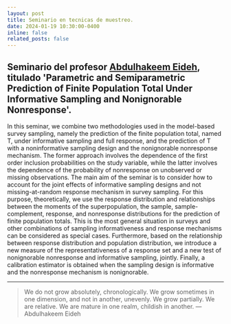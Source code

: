 ```yaml
---
layout: post
title: Seminario en tecnicas de muestreo.
date: 2024-01-19 10:30:00-0400
inline: false
related_posts: false
---
```


Seminario del profesor [Abdulhakeem Eideh](https://www.alquds.edu/en/faculty-team/abdulhakeem-eideh/), titulado 'Parametric and Semiparametric Prediction of Finite Population Total Under Informative Sampling and Nonignorable Nonresponse'. 
---

In this seminar, we combine two methodologies used in the model-based survey sampling, namely
the prediction of the finite population total, named T, under informative sampling and full
response, and the prediction of T with a noninformative sampling design and the nonignorable
nonresponse mechanism. The former approach involves the dependence of the first order inclusion
probabilities on the study variable, while the latter involves the dependence of the probability of
nonresponse on unobserved or missing observations. The main aim of the seminar is to consider
how to account for the joint effects of informative sampling designs and not missing-at-random
response mechanism in survey sampling. For this purpose, theoretically, we use the response
distribution and relationships between the moments of the superpopulation, the sample, sample-
complement, response, and nonresponse distributions for the prediction of finite population totals.
This is the most general situation in surveys and other combinations of sampling informativeness
and response mechanisms can be considered as special cases. Furthermore, based on the
relationship between response distribution and population distribution, we introduce a new
measure of the representativeness of a response set and a new test of nonignorable nonresponse
and informative sampling, jointly. Finally, a calibration estimator is obtained when the sampling
design is informative and the nonresponse mechanism is nonignorable.


---


> We do not grow absolutely, chronologically. We grow sometimes in one dimension, and not in another, unevenly. We grow partially. We are relative. We are mature in one realm, childish in another.
> —Abdulhakeem Eideh


